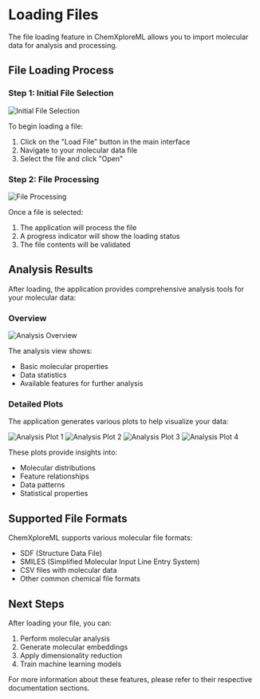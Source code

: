 # Loading Files

The file loading feature in ChemXploreML allows you to import molecular data for analysis and processing.

## File Loading Process

### Step 1: Initial File Selection

![Initial File Selection](/screenshots/load-file/cxml-load-file-0.png)

To begin loading a file:

1. Click on the "Load File" button in the main interface
2. Navigate to your molecular data file
3. Select the file and click "Open"

### Step 2: File Processing

![File Processing](/screenshots/load-file/cxml-load-file-1.png)

Once a file is selected:

1. The application will process the file
2. A progress indicator will show the loading status
3. The file contents will be validated

## Analysis Results

After loading, the application provides comprehensive analysis tools for your molecular data:

### Overview

![Analysis Overview](/screenshots/load-file/cxml-load-file-analysis.png)

The analysis view shows:

- Basic molecular properties
- Data statistics
- Available features for further analysis

### Detailed Plots

The application generates various plots to help visualize your data:

![Analysis Plot 1](/screenshots/load-file/cxml-load-file-analysis-plots-0.png)
![Analysis Plot 2](/screenshots/load-file/cxml-load-file-analysis-plots-1.png)
![Analysis Plot 3](/screenshots/load-file/cxml-load-file-analysis-plots-2.png)
![Analysis Plot 4](/screenshots/load-file/cxml-load-file-analysis-plots-3.png)

These plots provide insights into:

- Molecular distributions
- Feature relationships
- Data patterns
- Statistical properties

## Supported File Formats

ChemXploreML supports various molecular file formats:

- SDF (Structure Data File)
- SMILES (Simplified Molecular Input Line Entry System)
- CSV files with molecular data
- Other common chemical file formats

## Next Steps

After loading your file, you can:

1. Perform molecular analysis
2. Generate molecular embeddings
3. Apply dimensionality reduction
4. Train machine learning models

For more information about these features, please refer to their respective documentation sections.
